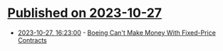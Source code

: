 # [Published on 2023-10-27](index.md)

* [2023-10-27, 16:23:00](https://soylentnews.org/article.pl?sid=23/10/27/0259241&from=rss) - [Boeing Can't Make Money With Fixed-Price Contracts](https://soylentnews.org/article.pl?sid=23/10/27/0259241&from=rss)

